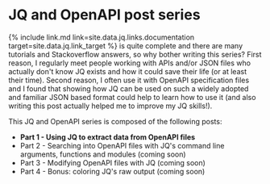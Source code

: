 # JQ and OpenAPI post series

{% include link.md link=site.data.jq.links.documentation target=site.data.jq.link_target %} is quite complete and there are many tutorials and Stackoverflow answers, so why bother writing this series? First reason, I regularly meet people working with APIs and/or JSON files who actually don't know JQ exists and how it could save their life (or at least their time). Second reason, I often use it with OpenAPI specification files and I found that showing how JQ can be used on such a widely adopted and familiar JSON based format could help to learn how to use it (and also writing this post actually helped me to improve my JQ skills!).

This JQ and OpenAPI series is composed of the following posts:

<ul>
    <li><strong>Part 1 - Using JQ to extract data from OpenAPI files</strong></li>
    <li>Part 2 - Searching into OpenAPI files with JQ's command line arguments, functions and modules (coming soon)</li>
    <li>Part 3 - Modifying OpenAPI files with JQ (coming soon)</li>
    <li>Part 4 - Bonus: coloring JQ's raw output (coming soon)</li>
</ul>